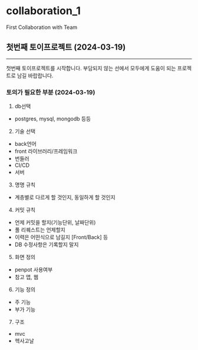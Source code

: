 # collaboration_1
First Collaboration with Team

## 첫번째 토이프로젝트 (2024-03-19)
---
첫번째 토이프로젝트를 시작합니다. 부담되지 않는 선에서 모두에게 도움이 되는 프로젝트로 남길 바랍랍니다.

### 토의가 필요한 부분 (2024-03-19)
1. db선택
  - postgres, mysql, mongodb 등등
2. 기술 선택
  - back언어
  - front 라이브러리/프레임워크
  - 번들러
  - CI/CD
  - 서버
3. 명명 규칙
  - 계층별로 다르게 할 것인지, 동일하게 할 것인지
4. 커밋 규칙
  - 언제 커밋을 할지(기능단위, 날짜단위)
  - 풀 리퀘스트는 언제할지
  - 이력은 어떤식으로 남길지 [Front/Back] 등
  - DB 수정사항은 기록할지 말지
5. 화면 정의
  - penpot 사용여부
  - 참고 앱, 웹  
6. 기능 정의
  - 주 기능
  - 부가 기능
7. 구조
  - mvc
  - 헥사고날

